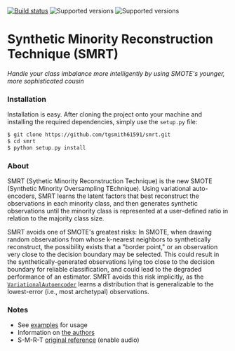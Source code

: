 [![Build status](https://travis-ci.org/tgsmith61591/smrt.svg?branch=master)](https://travis-ci.org/tgsmith61591/smrt)
![Supported versions](https://img.shields.io/badge/python-2.7-blue.svg) 
![Supported versions](https://img.shields.io/badge/python-3.5-blue.svg)


# Synthetic Minority Reconstruction Technique (SMRT)
*Handle your class imbalance more intelligently by using SMOTE's younger, more sophisticated cousin*


### Installation

Installation is easy. After cloning the project onto your machine and installing the required dependencies,
simply use the `setup.py` file:

```bash
$ git clone https://github.com/tgsmith61591/smrt.git
$ cd smrt
$ python setup.py install
```

### About

SMRT (Sythetic Minority Reconstruction Technique) is the new SMOTE (Synthetic Minority Oversampling TEchnique).
Using variational auto-encoders, SMRT learns the latent factors that best reconstruct the observations in each
minority class, and then generates synthetic observations until the minority class is represented at a user-defined
ratio in relation to the majority class size.

SMRT avoids one of SMOTE's greatest risks: In SMOTE, when drawing random observations from whose k-nearest
neighbors to synthetically reconstruct, the possibility exists that a "border point," or an observation very close to
the decision boundary may be selected. This could result in the synthetically-generated observations lying
too close to the decision boundary for reliable classification, and could lead to the degraded performance
of an estimator. SMRT avoids this risk implicitly, as the [``VariationalAutoencoder``](smrt/autoencode/autoencoder.py)
learns a distribution that is generalizable to the lowest-error (i.e., most archetypal) observations.

### Notes

- See [examples](examples/) for usage
- Information on [the authors](AUTHORS.md)
- S-M-R-T [original reference](https://www.youtube.com/watch?v=tcGQpjCztgA) (enable audio)
